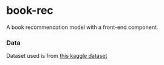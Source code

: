# book-rec
A book recommendation model with a front-end component.

### Data
Dataset used is from [this kaggle dataset](https://www.kaggle.com/datasets/dylanjcastillo/7k-books-with-metadata?resource=download)
